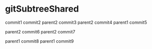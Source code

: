 # gitSubtreeShared

commit1
commit2
parent2 commit3
parent2 commit4
parent1 commit5

parent2 commit6
parent2 commit7

parent1 commit8
parent1 commit9